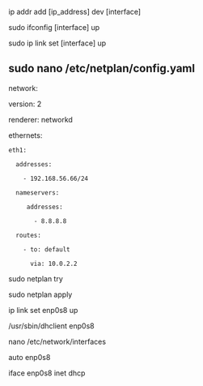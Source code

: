 ip addr add [ip_address] dev [interface]

sudo ifconfig [interface] up

sudo ip link set [interface] up

sudo nano /etc/netplan/config.yaml
---

network:

  version: 2

  renderer: networkd

  ethernets:

    eth1:

      addresses:

        - 192.168.56.66/24

      nameservers:

         addresses:

           - 8.8.8.8

      routes:

        - to: default

          via: 10.0.2.2



  sudo netplan try
  
  sudo netplan apply



  
ip link set enp0s8 up

/usr/sbin/dhclient enp0s8

nano /etc/network/interfaces

auto enp0s8

iface enp0s8 inet dhcp
  
